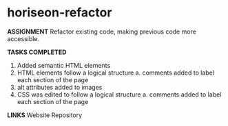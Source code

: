 # horiseon-refactor

**ASSIGNMENT**
Refactor existing code, making previous code more accessible.

**TASKS COMPLETED**
1. Added semantic HTML elements
2. HTML elements follow a logical structure
    a. comments added to label each section of the page
3. alt attributes added to images
4. CSS was edited to follow a logical structure
    a. comments added to label each section of the page

**LINKS**
Website
Repository






